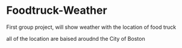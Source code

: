 # Foodtruck-Weather
First group project, will show weather with the location of food truck

all of the location are baised aroudnd the City of Boston

